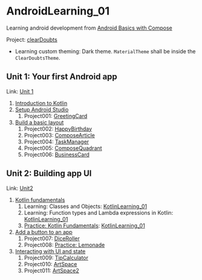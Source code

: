 # AndroidLearning_01

Learning android development from [Android Basics with Compose](https://developer.android.com/courses/android-basics-compose/course)

Project: [clearDoubts](./clearDoubts)
- Learning custom theming: Dark theme. `MaterialTheme` shall be inside the `ClearDoubtsTheme`.

## Unit 1: Your first Android app

Link: [Unit 1](https://developer.android.com/courses/android-basics-compose/unit-1)

1. [Introduction to Kotlin](https://developer.android.com/courses/pathways/android-basics-compose-unit-1-pathway-1)
2. [Setup Android Studio](https://developer.android.com/courses/pathways/android-basics-compose-unit-1-pathway-2)
   1. Project001: [GreetingCard](./GreetingCard)
3. [Build a basic layout](https://developer.android.com/courses/pathways/android-basics-compose-unit-1-pathway-3)
   1. Project002: [HappyBirthday](./HappyBirthday)
   2. Project003: [ComposeArticle](./ComposeArticle)
   3. Project004: [TaskManager](./TaskManager)
   4. Project005: [ComposeQuadrant](./ComposeQuadrant)
   5. Project006: [BusinessCard](./BusinessCard)

## Unit 2: Building app UI

Link: [Unit2](https://developer.android.com/courses/android-basics-compose/unit-2)

1. [Kotlin fundamentals](https://developer.android.com/courses/pathways/android-basics-compose-unit-2-pathway-1)
   1. Learning: Classes and Objects: [KotlinLearning_01](./KotlinLearning_01)
   2. Learning: Function types and Lambda expressions in Kotlin: [KotlinLearning_01](./KotlinLearning_01)
   3. [Practice: Kotlin Fundamentals](https://developer.android.com/codelabs/basic-android-kotlin-compose-kotlin-fundamentals-practice-problems?continue=https%3A%2F%2Fdeveloper.android.com%2Fcourses%2Fpathways%2Fandroid-basics-compose-unit-2-pathway-1%23codelab-https%3A%2F%2Fdeveloper.android.com%2Fcodelabs%2Fbasic-android-kotlin-compose-kotlin-fundamentals-practice-problems): [KotlinLearning_01](./KotlinLearning_01)
2. [Add a button to an app](https://developer.android.com/courses/pathways/android-basics-compose-unit-2-pathway-2)
   1. Project007: [DiceRoller](./DiceRoller)
   2. Project008: [Practice: Lemonade](./Lemonade)
3. [Interacting with UI and state](https://developer.android.com/courses/pathways/android-basics-compose-unit-2-pathway-3?authuser=1)
   1. Project009: [TipCalculator](./TipCalculator)
   2. Project010: [ArtSpace](./ArtSpace)
   3. Project011: [ArtSpace2](./ArtSpace2)